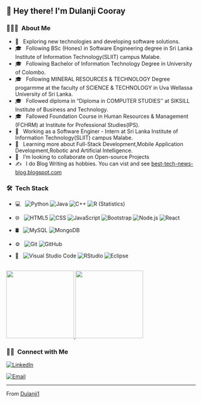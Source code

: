 

<h2> 👋 Hey there! I'm Dulanji Cooray</h2>

<h3> 👨🏻‍💻 &nbsp;About Me </h3>

- 🤔 &nbsp; Exploring new technologies and developing software solutions.
- 🎓 &nbsp; Following BSc (Hones) in Software Engineering degree in Sri Lanka Institute of Information Technology(SLIIT) campus Malabe.
- 🎓 &nbsp; Following Bachelor of Information Technology Degree in University of Colombo.
- 🎓 &nbsp; Following MINERAL RESOURCES & TECHNOLOGY Degree progarmme at the faculty of SCIENCE & TECHNOLOGY in Uva Wellassa University of Sri Lanka.
- 🎓 &nbsp; Followed diploma in “Diploma in COMPUTER STUDIES’’ at SIKSILL Institute of Business   and Technology.
- 🎓 &nbsp; Fallowed Foundation Course in Human Resources & Management (FCHRM) at Institute for Professional Studies(IPS). 
- 💼 &nbsp; Working as a Software Enginer - Intern at Sri Lanka Institute of Information Technology(SLIIT) campus Malabe.
- 🌱 &nbsp; Learning more about Full-Stack Development,Mobile Application Development,Robotic and Artificial Intelligence.
- 👯 &nbsp; I’m looking to collaborate on Open-source Projects
- ✍️ &nbsp; I do Blog Writing as hobbies. You can vist and see <a href = "https://best-tech-news-blog.blogspot.com/"> best-tech-news-blog.blogspot.com </a>



<h3> 🛠 &nbsp;Tech Stack</h3>

- 💻 &nbsp;
  ![Python](https://img.shields.io/badge/-Python-333333?style=flat&logo=python)
  ![Java](https://img.shields.io/badge/-Java-333333?style=flat&logo=Java&logoColor=007396)
  ![C++](https://img.shields.io/badge/-C++-333333?style=flat&logo=C%2B%2B&logoColor=00599C)
  ![R (Statistics)](https://img.shields.io/badge/-R-333333?style=flat&logo=R&logoColor=276DC3)
- 🌐 &nbsp;
  ![HTML5](https://img.shields.io/badge/-HTML5-333333?style=flat&logo=HTML5)
  ![CSS](https://img.shields.io/badge/-CSS-333333?style=flat&logo=CSS3&logoColor=1572B6)
  ![JavaScript](https://img.shields.io/badge/-JavaScript-333333?style=flat&logo=javascript)
  ![Bootstrap](https://img.shields.io/badge/-Bootstrap-333333?style=flat&logo=bootstrap&logoColor=563D7C)
  ![Node.js](https://img.shields.io/badge/-Node.js-333333?style=flat&logo=node.js)
  ![React](https://img.shields.io/badge/-React-333333?style=flat&logo=react)
- 🛢 &nbsp;
  ![MySQL](https://img.shields.io/badge/-MySQL-333333?style=flat&logo=mysql)
  ![MongoDB](https://img.shields.io/badge/-MongoDB-333333?style=flat&logo=mongodb)
- ⚙️ &nbsp;
  ![Git](https://img.shields.io/badge/-Git-333333?style=flat&logo=git)
  ![GitHub](https://img.shields.io/badge/-GitHub-333333?style=flat&logo=github)

- 🔧 &nbsp;
  ![Visual Studio Code](https://img.shields.io/badge/-Visual%20Studio%20Code-333333?style=flat&logo=visual-studio-code&logoColor=007ACC)
  ![RStudio](https://img.shields.io/badge/-RStudio-333333?style=flat&logo=rstudio)
  ![Eclipse](https://img.shields.io/badge/-Eclipse-333333?style=flat&logo=eclipse-ide&logoColor=2C2255)

<br/>

<a href="https://github.com/Dulanji1">
  <img height="180em" src="https://github-readme-stats.vercel.app/api?username=Dulanji1" />
  <img height="180em" src="https://github-readme-stats.vercel.app/api/top-langs/?username=Dulanji1" />
</a>

<br/>

<h3> 🤝🏻 &nbsp;Connect with Me </h3>

<p align="center">

<a href="https://www.linkedin.com/in/dulanji-cooray-a93747198/"><img alt="LinkedIn" src="https://img.shields.io/badge/LinkedIn-dulanji%20cooray%20-blue?style=flat-square&logo=linkedin"></a>

<a href="mddulanjicooray@gmail.com"><img alt="Email" src="https://img.shields.io/badge/mddulanjicooray@gmail.com-blue?style=flat-square&logo=gmail"></a>
</p>



*************

From [Dulanji1](https://github.com/Dulanji1)


